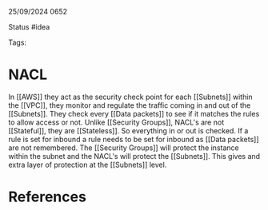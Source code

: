 25/09/2024 0652

Status #idea

Tags:

# NACL

In [[AWS]] they act as the security check point for each [[Subnets]] within the [[VPC]], they monitor and regulate the traffic coming in and out of the [[Subnets]]. They check every [[Data  packets]] to see if it matches the rules to allow access or not. Unlike [[Security Groups]], NACL's are not [[Stateful]], they are [[Stateless]]. So everything in or out is checked. If a rule is set for inbound a rule needs to be set for inbound as [[Data  packets]] are not remembered.
The [[Security Groups]] will protect the instance within the subnet and the NACL's will protect the [[Subnets]]. This gives and extra layer of protection at the [[Subnets]] level.
# References
